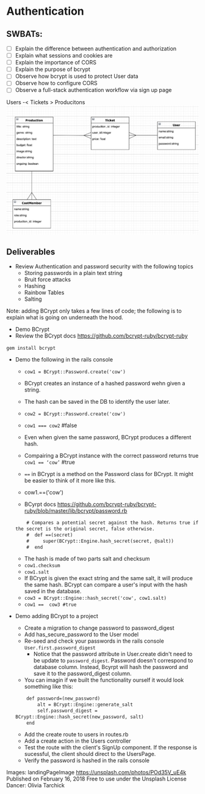 # Authentication
## SWBATs:
- [ ] Explain the difference between authentication and authorization
- [ ] Explain what sessions and cookies are
- [ ] Explain the importance of CORS
- [ ] Explain the purpose of bcrypt
- [ ] Observe how bcrypt is used to protect User data
- [ ] Observe how to configure CORS
- [ ] Observe a full-stack authentication workflow via sign up page

Users -< Tickets > Producitons 
![associations.png](assets/productions_tickets_users.png)

## Deliverables
- Review Authentication and password security with the following topics
	- Storing passwords in a plain text string
	- Bruit force attacks
	- Hashing
	- Rainbow Tables
	- Salting 

Note: adding BCrypt only takes a few lines of code; the following is to explain what is going on underneath the hood.

- Demo BCrypt
- Review the BCrypt docs https://github.com/bcrypt-ruby/bcrypt-ruby

`gem install bcrypt`

- Demo the following in the rails console
    - `cow1 = BCrypt::Password.create('cow')`
    - BCrypt creates an instance of a hashed password wehn given a string.
    -  The hash can be saved in the DB to identify the user later. 
    - `cow2 = BCrypt::Password.create('cow')`
    - `cow1 === cow2` #false
    - Even when given the same password, BCrypt produces a different hash. 


    - Compairing a BCrypt instance with the correct password returns true
    `cow1 == ‘cow’` #true

    - `==` in BCrypt is a method on the Password class for BCrypt. It might be easier to think of it more like this. 
    - cow1.==('cow')
    - BCyrpt docs https://github.com/bcrypt-ruby/bcrypt-ruby/blob/master/lib/bcrypt/password.rb
    ```
        # Compares a potential secret against the hash. Returns true if the secret is the original secret, false otherwise.	
        #  def ==(secret)
        #     super(BCrypt::Engine.hash_secret(secret, @salt))
        #  end
    ```
    - The hash is made of two parts salt and checksum
    - `cow1.checksum`
    - `cow1.salt`
    - If BCrypt is given the exact string and the same salt, it will produce the same hash. BCrypt can compare a user's input with the hash saved in the database.
    - `cow3 = BCrypt::Engine::hash_secret('cow', cow1.salt)`
    - `cow1 ==  cow3 #true`

- Demo adding BCrypt to a project
    - Create a migration to change password to password_digest
    - Add has_secure_password to the User model
    - Re-seed and check your passwords in the rails console `User.first.password_digest`
        - Notice that the password attribute in User.create didn't need to be update to `password_digest`. Password doesn't correspond to database column. Instead, Bcyrpt will hash the password and save it to the password_digest column.
    - You can imagin if we built the functionality ourself it would look something like this:
    ```
        def password=(new_password)
            alt = BCrypt::Engine::generate_salt
            self.password_digest = BCrypt::Engine::hash_secret(new_password, salt)
        end
    ```

    - Add the create route to users in routes.rb
    - Add a create action in the Users controller
    - Test the route with the client's SignUp component. If the response is sucessful, the client should direct to the UsersPage. 
    - Verify the password is hashed in the rails console 








Images:
landingPageImage
https://unsplash.com/photos/POd35V_uE4k
Published on February 16, 2018
Free to use under the Unsplash License
Dancer: Olivia Tarchick